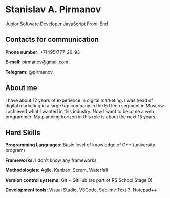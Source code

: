# Stanislav A. Pirmanov

Junior Software Developer JavaScript Front-End

## Contacts for communication


**Phone number:** +7(495)777-26-93


**E-mail:** pirmanov@gmail.com


**Telegram:** @pirmanov

## About me
I have about 12 years of experience in digital marketing. I was head of digital marketing in a large top company in the EdTech segment in Moscow. I achieved what I wanted in this industry. Now I want to become a web programmer. My planning horizon in this role is about the next 15 years.

## Hard Skills

**Programming Languages:** Basic level of knowledge of C++ (university program)


**Frameworks:** I don't know any frameworks


**Methodologies:** Agile, Kanban, Scrum, Waterfall


**Version control systems:** Git + GitHub (as part of RS School Stage 0)


**Development tools:** Visual Studio, VSCode, Sublime Text 3, Notepad++